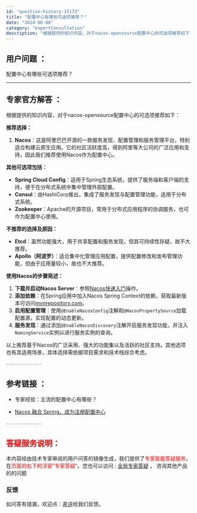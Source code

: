 ```yaml
---
id: "question-history-15173"
title: "配置中心有哪些可选项推荐？"
date: "2024-06-08"
category: "expertConsultation"
description: "根据提供的知识内容，对于nacos-opensource配置中心的可选项推荐如下：**推荐选择：**1. **Nacos**：这是阿里巴巴开源的一款服务发现、配置管理和服务管理平台，特别适合构建云原生应用。它的社区活跃度高，得到阿里等大公司的广泛应用和支持，因此我们推荐使用Nacos作为配置中心。*"
---
```


## 用户问题 ： 
 配置中心有哪些可选项推荐？  

---------------
## 专家官方解答 ：

根据提供的知识内容，对于nacos-opensource配置中心的可选项推荐如下：

**推荐选择：**

1. **Nacos**：这是阿里巴巴开源的一款服务发现、配置管理和服务管理平台，特别适合构建云原生应用。它的社区活跃度高，得到阿里等大公司的广泛应用和支持，因此我们推荐使用Nacos作为配置中心。

**其他可选项包括：**

- **Spring Cloud Config**：适用于Spring生态系统，提供了服务端和客户端的支持，便于在分布式系统中集中管理外部配置。
- **Consul**：由HashiCorp推出，集成了服务发现与配置管理功能，适用于分布式系统。
- **Zookeeper**：Apache的开源项目，常用于分布式应用程序的协调服务，也可作为配置中心使用。

**不推荐的选择及原因：**

- **Etcd**：虽然功能强大，用于共享配置和服务发现，但其可持续性存疑，故不大推荐。
- **Apollo（阿波罗）**：适合集中化管理应用配置，提供配置修改和发布管理功能，但由于应用量较小，故也不大推荐。

**使用Nacos的步骤简述：**

1. **下载并启动Nacos Server**：参照[Nacos快速入门](../quickstart/quick-start.md)操作。
2. **添加依赖**：在Spring应用中加入Nacos Spring Context的依赖，获取最新版本可访问[mvnrepository.com](https://mvnrepository.com/artifact/com.alibaba.nacos/nacos-spring-context)。
3. **启用配置管理**：使用`@EnableNacosConfig`注解和`@NacosPropertySource`加载配置源，实现配置的动态更新。
4. **服务发现**：通过添加`@EnableNacosDiscovery`注解开启服务发现功能，并注入`NamingService`实例以进行服务实例的查询。

以上推荐基于Nacos的广泛采用、强大的功能集以及活跃的社区支持。其他选项也有其适用场景，具体选择需依据项目需求和技术栈综合考虑。


<font color="#949494">---------------</font> 


## 参考链接 ：

* 专家经验：主流的配置中心有哪些？ 
 
 * [Nacos 融合 Spring，成为注册配置中心](https://nacos.io/docs/latest/ecology/use-nacos-with-spring)


 <font color="#949494">---------------</font> 
 


## <font color="#FF0000">答疑服务说明：</font> 

本内容经由技术专家审阅的用户问答的镜像生成，我们提供了<font color="#FF0000">专家智能答疑服务</font>，在<font color="#FF0000">页面的右下的浮窗”专家答疑“</font>。您也可以访问 : [全局专家答疑](https://answer.opensource.alibaba.com/docs/intro) 。 咨询其他产品的的问题

### 反馈
如问答有错漏，欢迎点：[差评](https://ai.nacos.io/user/feedbackByEnhancerGradePOJOID?enhancerGradePOJOId=15174)给我们反馈。
